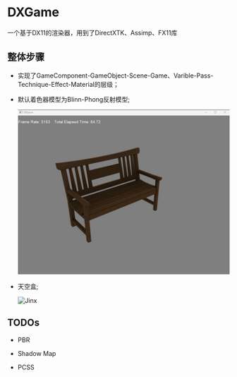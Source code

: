 # DXGame

一个基于DX11的渲染器，用到了DirectXTK、Assimp、FX11库

整体步骤
------

- 实现了GameComponent-GameObject-Scene-Game、Varible-Pass-Technique-Effect-Material的层级；

- 默认着色器模型为Blinn-Phong反射模型;

  ![Jinx](./ScreenShots/BlinnPhong.gif)

- 天空盒;

  ![Jinx](./ScreenShots/Skybox.gif)

TODOs
------

- PBR

- Shadow Map

- PCSS
